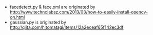 - facedetect.py & face.xml are originated by http://www.technolabsz.com/2013/03/how-to-easily-install-opencv-on.html
- gaussian.py is originated by http://qiita.com/hitomatagi/items/12a2eceaf65f142ec3df
